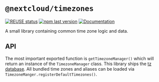 # `@nextcloud/timezones`

[![REUSE status](https://api.reuse.software/badge/github.com/nextcloud-libraries/timezones)](https://api.reuse.software/info/github.com/nextcloud-libraries/timezones)
[![npm last version](https://img.shields.io/npm/v/@nextcloud/timezones.svg?style=flat-square)](https://www.npmjs.com/package/@nextcloud/timezones)
[![Documentation](https://img.shields.io/badge/Documentation-online-brightgreen)](https://nextcloud-libraries.github.io/timezones/)

A small library containing common time zone logic and data.

## API

The most important exported function is `getTimezoneManager()` which will return an instance of the `TimezoneManager` class.
This library ships the [tz database](https://www.iana.org/time-zones).
All bundled time zones and aliases can be loaded via `TimezoneManger.registerDefaultTimezones()`.
